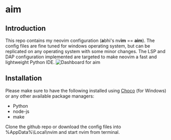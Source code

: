 # aim
## Introduction
This repo contains my neovim configuration (**a**bhi's nv**im** == **aim**). The config files are fine tuned for windows operating system, but can be replicated on any operating system with some minor changes. The LSP and DAP configuration implemented are targeted to make neovim a fast and lightweight Python IDE.
![Dashboard for aim](https://user-images.githubusercontent.com/121789736/215338616-1b91aebe-94e4-4abd-9e00-702826541cff.png)

## Installation

Please make sure to have the following installed using [Choco](https://chocolatey.org/) (for Windows) or any other available package managers:
- Python
- node-js
- make

Clone the github repo or download the config files into %AppData%\Local\nvim and start nvim from terminal. 

